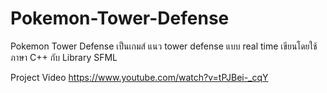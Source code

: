# Pokemon-Tower-Defense  
  
  
Pokemon Tower Defense เป็นเกมส์ แนว tower defense แบบ real time เขียนโดยใช้ภาษา C++ กับ Library SFML  
  
Project Video
https://www.youtube.com/watch?v=tPJBei-_cqY  


